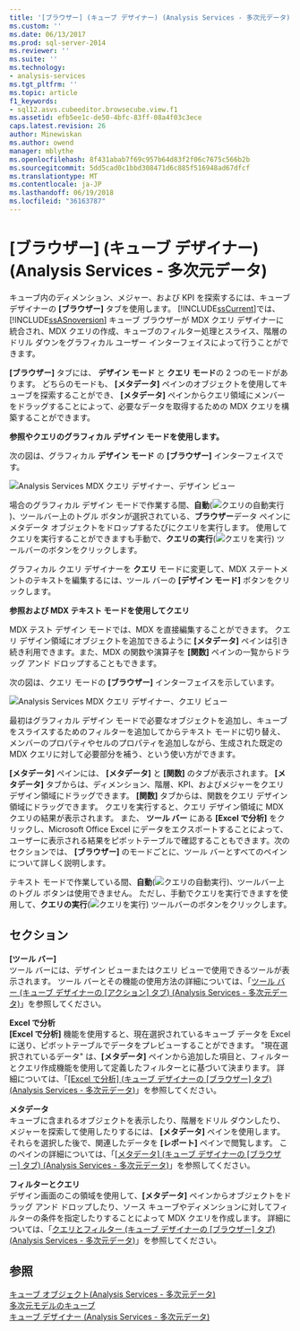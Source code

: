 ```yaml
---
title: '[ブラウザー] (キューブ デザイナー) (Analysis Services - 多次元データ) |Microsoft ドキュメント'
ms.custom: ''
ms.date: 06/13/2017
ms.prod: sql-server-2014
ms.reviewer: ''
ms.suite: ''
ms.technology:
- analysis-services
ms.tgt_pltfrm: ''
ms.topic: article
f1_keywords:
- sql12.asvs.cubeeditor.browsecube.view.f1
ms.assetid: efb5ee1c-de50-4bfc-83ff-08a4f03c3ece
caps.latest.revision: 26
author: Minewiskan
ms.author: owend
manager: mblythe
ms.openlocfilehash: 8f431abab7f69c957b64d83f2f06c7675c566b2b
ms.sourcegitcommit: 5dd5cad0c1bbd308471d6c885f516948ad67dfcf
ms.translationtype: MT
ms.contentlocale: ja-JP
ms.lasthandoff: 06/19/2018
ms.locfileid: "36163787"
---
```

# <a name="browser-cube-designer-analysis-services---multidimensional-data"></a>[ブラウザー] (キューブ デザイナー) (Analysis Services - 多次元データ)
  キューブ内のディメンション、メジャー、および KPI を探索するには、キューブ デザイナーの **[ブラウザー]** タブを使用します。 [!INCLUDE[ssCurrent](../includes/sscurrent-md.md)]では、 [!INCLUDE[ssASnoversion](../includes/ssasnoversion-md.md)] キューブ ブラウザーが MDX クエリ デザイナーに統合され、MDX クエリの作成、キューブのフィルター処理とスライス、階層のドリル ダウンをグラフィカル ユーザー インターフェイスによって行うことができます。  
  
 **[ブラウザー]** タブには、 **デザイン モード** と **クエリ モード**の 2 つのモードがあります。 どちらのモードも、 **[メタデータ]** ペインのオブジェクトを使用してキューブを探索することができ、 **[メタデータ]** ペインからクエリ領域にメンバーをドラッグすることによって、必要なデータを取得するための MDX クエリを構築することができます。  
  
 **参照やクエリのグラフィカル デザイン モードを使用します。**  
  
 次の図は、グラフィカル **デザイン モード** の **[ブラウザー]** インターフェイスです。  
  
 ![Analysis Services MDX クエリ デザイナー、デザイン ビュー](media/rsqd-dsawas-mdx-designmode.gif "Analysis Services MDX クエリ デザイナー、デザイン ビュー")  
  
 場合のグラフィカル デザイン モードで作業する間、**自動**(![クエリの自動実行](media/rsqdicon-autoexecute.gif "クエリの自動実行"))、ツールバー上のトグル ボタンが選択されている、**ブラウザー**データ ペインにメタデータ オブジェクトをドロップするたびにクエリを実行します。 使用してクエリを実行することができますも手動で、**クエリの実行**(![クエリを実行](media/rsqdicon-run.gif "クエリを実行")) ツールバーのボタンをクリックします。  
  
 グラフィカル クエリ デザイナーを **クエリ** モードに変更して、MDX ステートメントのテキストを編集するには、ツール バーの **[デザイン モード]** ボタンをクリックします。  
  
 **参照および MDX テキスト モードを使用してクエリ**  
  
 MDX テスト デザイン モードでは、MDX を直接編集することができます。 クエリ デザイン領域にオブジェクトを追加できるように **[メタデータ]** ペインは引き続き利用できます。また、MDX の関数や演算子を **[関数]** ペインの一覧からドラッグ アンド ドロップすることもできます。  
  
 次の図は、クエリ モードの **[ブラウザー]** インターフェイスを示しています。  
  
 ![Analysis Services MDX クエリ デザイナー、クエリ ビュー](media/rsqd-dsawas-mdx-querymode.gif "Analysis Services MDX クエリ デザイナー、クエリ ビュー")  
  
 最初はグラフィカル デザイン モードで必要なオブジェクトを追加し、キューブをスライスするためのフィルターを追加してからテキスト モードに切り替え、メンバーのプロパティやセルのプロパティを追加しながら、生成された既定の MDX クエリに対して必要部分を補う、という使い方ができます。  
  
 **[メタデータ]** ペインには、 **[メタデータ]** と **[関数]** のタブが表示されます。 **[メタデータ]** タブからは、ディメンション、階層、KPI、およびメジャーをクエリ デザイン領域にドラッグできます。 **[関数]** タブからは、関数をクエリ デザイン領域にドラッグできます。 クエリを実行すると、クエリ デザイン領域に MDX クエリの結果が表示されます。 また、 **ツール バー** にある **[Excel で分析]** をクリックし、Microsoft Office Excel にデータをエクスポートすることによって、ユーザーに表示される結果をピボットテーブルで確認することもできます。次のセクションでは、 **[ブラウザー]** のモードごとに、ツール バーとすべてのペインについて詳しく説明します。  
  
 テキスト モードで作業している間、**自動**(![クエリの自動実行](media/rsqdicon-autoexecute.gif "クエリの自動実行"))、ツールバー上のトグル ボタンは使用できません。 ただし、手動でクエリを実行できますを使用して、**クエリの実行**(![クエリを実行](media/rsqdicon-run.gif "クエリを実行")) ツールバーのボタンをクリックします。  
  
## <a name="sections"></a>セクション  
 **[ツール バー]**  
 ツール バーには、デザイン ビューまたはクエリ ビューで使用できるツールが表示されます。 ツール バーとその機能の使用方法の詳細については、「[ツール バー &#40;キューブ デザイナーの [アクション] タブ&#41; &#40;Analysis Services - 多次元データ&#41;](toolbar-browser-tab-cube-designer-analysis-services-multidimensional-data.md)」を参照してください。  
  
 **Excel で分析**  
 **[Excel で分析]** 機能を使用すると、現在選択されているキューブ データを Excel に送り、ピボットテーブルでデータをプレビューすることができます。 "現在選択されているデータ" は、**[メタデータ]** ペインから追加した項目と、フィルターとクエリ作成機能を使用して定義したフィルターとに基づいて決まります。 詳細については、「[[Excel で分析] (キューブ デザイナーの [ブラウザー] タブ) (Analysis Services - 多次元データ)](analyze-in-excel-browser-cube-designer-analysis-services-multidimensional-data.md)」を参照してください。  
  
 **メタデータ**  
 キューブに含まれるオブジェクトを表示したり、階層をドリル ダウンしたり、メジャーを探索して使用したりするには、 **[メタデータ]** ペインを使用します。 それらを選択した後で、関連したデータを **[レポート]** ペインで閲覧します。 このペインの詳細については、「[[メタデータ] &#40;キューブ デザイナーの [ブラウザー] タブ&#41; &#40;Analysis Services - 多次元データ&#41;](metadata-browser-tab-cube-designer-analysis-services-multidimensional-data.md)」を参照してください。  
  
 **フィルターとクエリ**  
 デザイン画面のこの領域を使用して、**[メタデータ]** ペインからオブジェクトをドラッグ アンド ドロップしたり、ソース キューブやディメンションに対してフィルターの条件を指定したりすることによって MDX クエリを作成します。 詳細については、「[クエリとフィルター &#40;キューブ デザイナーの [ブラウザー] タブ&#41; &#40;Analysis Services - 多次元データ&#41;](query-filter-browser-cube-designer-analysis-services-multidimensional-data.md)」を参照してください。  
  
## <a name="see-also"></a>参照  
 [キューブ オブジェクト&#40;Analysis Services - 多次元データ&#41;](multidimensional-models-olap-logical-cube-objects/cube-objects-analysis-services-multidimensional-data.md)   
 [多次元モデルのキューブ](multidimensional-models/cubes-in-multidimensional-models.md)   
 [キューブ デザイナー &#40;Analysis Services - 多次元データ&#41;](cube-designer-analysis-services-multidimensional-data.md)  
  
  